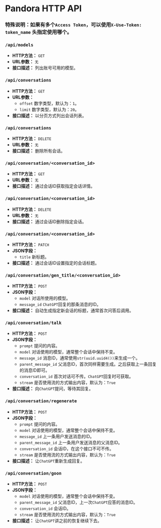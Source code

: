 # Pandora HTTP API

### 特殊说明：如果有多个`Access Token`，可以使用`X-Use-Token: token_name` 头指定使用哪个。

### `/api/models`

* **HTTP方法：** `GET`
* **URL参数：** `无`
* **接口描述：** 列出账号可用的模型。

### `/api/conversations`

* **HTTP方法：** `GET`
* **URL参数：**
    * `offset` 数字类型，默认为：`1`。
    * `limit` 数字类型，默认为：`20`。
* **接口描述：** 以分页方式列出会话列表。

### `/api/conversations`

* **HTTP方法：** `DELETE`
* **URL参数：** `无`
* **接口描述：** 删除所有会话。

### `/api/conversation/<conversation_id>`

* **HTTP方法：** `GET`
* **URL参数：** `无`
* **接口描述：** 通过会话ID获取指定会话详情。

### `/api/conversation/<conversation_id>`

* **HTTP方法：** `DELETE`
* **URL参数：** `无`
* **接口描述：** 通过会话ID删除指定会话。

### `/api/conversation/<conversation_id>`

* **HTTP方法：** `PATCH`
* **JSON字段：**
    * `title` 新标题。
* **接口描述：** 通过会话ID设置指定的会话标题。

### `/api/conversation/gen_title/<conversation_id>`

* **HTTP方法：** `POST`
* **JSON字段：**
    * `model` 对话所使用的模型。
    * `message_id` `ChatGPT`回复的那条消息的ID。
* **接口描述：** 自动生成指定新会话的标题，通常首次问答后调用。

### `/api/conversation/talk`

* **HTTP方法：** `POST`
* **JSON字段：**
    * `prompt` 提问的内容。
    * `model` 对话使用的模型，通常整个会话中保持不变。
    * `message_id` 消息ID，通常使用`str(uuid.uuid4())`来生成一个。
    * `parent_message_id` 父消息ID，首次同样需要生成。之后获取上一条回复的消息ID即可。
    * `conversation_id` 首次对话可不传。`ChatGPT`回复时可获取。
    * `stream` 是否使用流的方式输出内容，默认为：`True`
* **接口描述：** 向`ChatGPT`提问，等待其回复。

### `/api/conversation/regenerate`

* **HTTP方法：** `POST`
* **JSON字段：**
    * `prompt` 提问的内容。
    * `model` 对话使用的模型，通常整个会话中保持不变。
    * `message_id` 上一条用户发送消息的ID。
    * `parent_message_id` 上一条用户发送消息的父消息ID。
    * `conversation_id` 会话ID，在这个接口不可不传。
    * `stream` 是否使用流的方式输出内容，默认为：`True`
* **接口描述：** 让`ChatGPT`重新生成回复。

### `/api/conversation/goon`

* **HTTP方法：** `POST`
* **JSON字段：**
    * `model` 对话使用的模型，通常整个会话中保持不变。
    * `parent_message_id` 父消息ID，上一次`ChatGPT`应答的消息ID。
    * `conversation_id` 会话ID。
    * `stream` 是否使用流的方式输出内容，默认为：`True`
* **接口描述：** 让`ChatGPT`讲之前的恢复继续下去。
 
